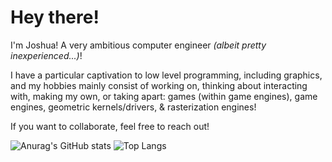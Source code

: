 # Hey there! 

I'm Joshua! A very ambitious computer engineer *(albeit pretty inexperienced...)*! 

I have a particular captivation to low level programming, including graphics, and my hobbies mainly consist of working on, thinking about interacting with, making my own, or taking apart: games (within game engines), game engines, geometric kernels/drivers, & rasterization engines!

If you want to collaborate, feel free to reach out!



![Anurag's GitHub stats](https://github-readme-stats.vercel.app/api?username=Pyritium&show_icons=true&theme=tokyonight)
![Top Langs](https://github-readme-stats.vercel.app/api/top-langs/?username=Pyritium&layout=compact&theme=tokyonight&hide=objective-c,c&langs_count=8)
